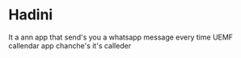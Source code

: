 # Hadini
It a ann app that send's you a whatsapp message every time UEMF callendar app chanche's it's calleder
